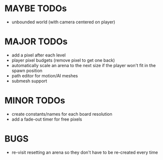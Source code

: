MAYBE TODOs
===============
* unbounded world (with camera centered on player)


MAJOR TODOs
===============
* add a pixel after each level
* player pixel budgets (remove pixel to get one back)
* automatically scale an arena to the next size if the player won't fit in the spawn position
* path editor for motion/AI meshes
* submesh support


MINOR TODOs
===============
* create constants/names for each board resolution
* add a fade-out timer for free pixels

BUGS
===============
* re-visit resetting an arena so they don't have to be re-created every time